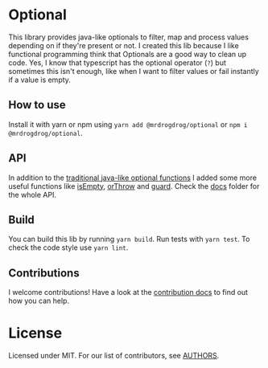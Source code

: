 <!--
SPDX-FileCopyrightText: 2023 Tilman Vatteroth

SPDX-License-Identifier: CC-BY-SA-4.0
-->

# Optional

This library provides java-like optionals to filter, map and process values depending on if they're present or not.
I created this lib because I like functional programming think that Optionals are a good way to clean up code.
Yes, I know that typescript has the optional operator (`?`) but sometimes this isn't enough, like when I want to filter values or fail instantly if a value is empty.

## How to use

Install it with yarn or npm using `yarn add @mrdrogdrog/optional` or `npm i @mrdrogdrog/optional`.

## API

In addition to the [traditional java-like optional functions](https://docs.oracle.com/javase/8/docs/api/java/util/Optional.html) I added some more useful functions like
[isEmpty](https://github.com/mrdrogdrog/optional/blob/main/docs/Optional.md#isempty), [orThrow](https://github.com/mrdrogdrog/optional/blob/main/docs/Optional.md#orthrow) and [guard](https://github.com/mrdrogdrog/optional/blob/main/docs/Optional.md#guard).
Check the [docs](https://github.com/mrdrogdrog/optional/tree/main/docs) folder for the whole API.

## Build
You can build this lib by running `yarn build`.
Run tests with `yarn test`.
To check the code style use `yarn lint`.

## Contributions

I welcome contributions!
Have a look at the [contribution docs](CONTRIBUTING.md) to find out how you can help.

# License

Licensed under MIT. For our list of contributors, see [AUTHORS](AUTHORS).

